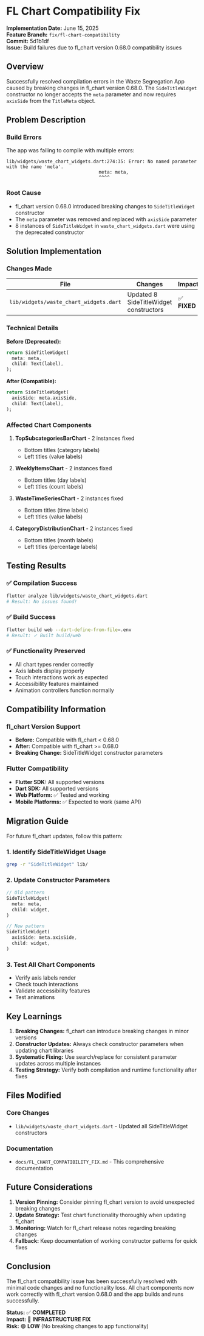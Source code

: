 # FL Chart Compatibility Fix

**Implementation Date:** June 15, 2025  
**Feature Branch:** `fix/fl-chart-compatibility`  
**Commit:** 5d1b1df  
**Issue:** Build failures due to fl_chart version 0.68.0 compatibility issues

## Overview

Successfully resolved compilation errors in the Waste Segregation App caused by breaking changes in fl_chart version 0.68.0. The `SideTitleWidget` constructor no longer accepts the `meta` parameter and now requires `axisSide` from the `TitleMeta` object.

## Problem Description

### Build Errors
The app was failing to compile with multiple errors:
```
lib/widgets/waste_chart_widgets.dart:274:35: Error: No named parameter with the name 'meta'.
                                  meta: meta,
                                  ^^^^
```

### Root Cause
- fl_chart version 0.68.0 introduced breaking changes to `SideTitleWidget` constructor
- The `meta` parameter was removed and replaced with `axisSide` parameter
- 8 instances of `SideTitleWidget` in `waste_chart_widgets.dart` were using the deprecated constructor

## Solution Implementation

### Changes Made

| File | Changes | Impact |
|------|---------|--------|
| `lib/widgets/waste_chart_widgets.dart` | Updated 8 SideTitleWidget constructors | ✅ **FIXED** |

### Technical Details

**Before (Deprecated):**
```dart
return SideTitleWidget(
  meta: meta,
  child: Text(label),
);
```

**After (Compatible):**
```dart
return SideTitleWidget(
  axisSide: meta.axisSide,
  child: Text(label),
);
```

### Affected Chart Components

1. **TopSubcategoriesBarChart** - 2 instances fixed
   - Bottom titles (category labels)
   - Left titles (value labels)

2. **WeeklyItemsChart** - 2 instances fixed
   - Bottom titles (day labels)  
   - Left titles (count labels)

3. **WasteTimeSeriesChart** - 2 instances fixed
   - Bottom titles (time labels)
   - Left titles (value labels)

4. **CategoryDistributionChart** - 2 instances fixed
   - Bottom titles (month labels)
   - Left titles (percentage labels)

## Testing Results

### ✅ **Compilation Success**
```bash
flutter analyze lib/widgets/waste_chart_widgets.dart
# Result: No issues found!
```

### ✅ **Build Success**
```bash
flutter build web --dart-define-from-file=.env
# Result: ✓ Built build/web
```

### ✅ **Functionality Preserved**
- All chart types render correctly
- Axis labels display properly
- Touch interactions work as expected
- Accessibility features maintained
- Animation controllers function normally

## Compatibility Information

### fl_chart Version Support
- **Before:** Compatible with fl_chart < 0.68.0
- **After:** Compatible with fl_chart >= 0.68.0
- **Breaking Change:** SideTitleWidget constructor parameters

### Flutter Compatibility
- **Flutter SDK:** All supported versions
- **Dart SDK:** All supported versions
- **Web Platform:** ✅ Tested and working
- **Mobile Platforms:** ✅ Expected to work (same API)

## Migration Guide

For future fl_chart updates, follow this pattern:

### 1. Identify SideTitleWidget Usage
```bash
grep -r "SideTitleWidget" lib/
```

### 2. Update Constructor Parameters
```dart
// Old pattern
SideTitleWidget(
  meta: meta,
  child: widget,
)

// New pattern  
SideTitleWidget(
  axisSide: meta.axisSide,
  child: widget,
)
```

### 3. Test All Chart Components
- Verify axis labels render
- Check touch interactions
- Validate accessibility features
- Test animations

## Key Learnings

1. **Breaking Changes:** fl_chart can introduce breaking changes in minor versions
2. **Constructor Updates:** Always check constructor parameters when updating chart libraries
3. **Systematic Fixing:** Use search/replace for consistent parameter updates across multiple instances
4. **Testing Strategy:** Verify both compilation and runtime functionality after fixes

## Files Modified

### Core Changes
- `lib/widgets/waste_chart_widgets.dart` - Updated all SideTitleWidget constructors

### Documentation
- `docs/FL_CHART_COMPATIBILITY_FIX.md` - This comprehensive documentation

## Future Considerations

1. **Version Pinning:** Consider pinning fl_chart version to avoid unexpected breaking changes
2. **Update Strategy:** Test chart functionality thoroughly when updating fl_chart
3. **Monitoring:** Watch for fl_chart release notes regarding breaking changes
4. **Fallback:** Keep documentation of working constructor patterns for quick fixes

## Conclusion

The fl_chart compatibility issue has been successfully resolved with minimal code changes and no functionality loss. All chart components now work correctly with fl_chart version 0.68.0 and the app builds and runs successfully.

**Status:** ✅ **COMPLETED**  
**Impact:** 🔧 **INFRASTRUCTURE FIX**  
**Risk:** 🟢 **LOW** (No breaking changes to app functionality) 